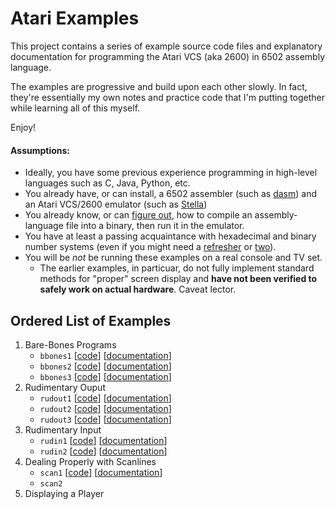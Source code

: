 # Atari Examples

This project contains a series of example source code files and explanatory documentation for programming the Atari VCS (aka 2600) in 6502 assembly language.

The examples are progressive and build upon each other slowly. In fact, they're essentially my own notes and practice code that I'm putting together while learning all of this myself.

Enjoy!

#### Assumptions:

* Ideally, you have some previous experience programming in high-level languages such as C, Java, Python, etc.
* You already have, or can install, a 6502 assembler (such as [dasm](http://dasm-dillon.sourceforge.net/ "dasm homepage")) and an Atari VCS/2600 emulator (such as [Stella](https://stella-emu.github.io/ "Home page for the Stella emulator"))
* You already know, or can [figure out](http://blog.feltpad.net/dasm-on-mac-osx/
 "Mac OS X tips for building Atari binaries"), how to compile an assembly-language file into a binary, then run it in the emulator.
* You have at least a passing acquaintance with hexadecimal and binary number systems (even if you might need a [refresher](https://learn.sparkfun.com/tutorials/hexadecimal/hex-basics "Hexadecimal basics") or [two](https://www.youtube.com/watch?v=I8V4kVSO5Ns "Video demonstration of counting in binary on your fingers")).
* You will be *not* be running these examples on a real console and TV set.
   * The earlier examples, in particuar, do not fully implement standard methods for "proper" screen display and **have not been verified to safely work on actual hardware**. Caveat lector.

## Ordered List of Examples

1. Bare-Bones Programs
   * `bbones1` [[code](./bbones1.asm)] [[documentation](./bbones1.md)]
   * `bbones2` [[code](./bbones2.asm)] [[documentation](./bbones2.md)]
   * `bbones3` [[code](./bbones3.asm)] [[documentation](./bbones3.md)]
1. Rudimentary Ouput
   * `rudout1` [[code](./rudout1.asm)] [[documentation](./rudout1.md)]
   * `rudout2` [[code](./rudout2.asm)] [[documentation](./rudout2.md)]
   * `rudout3` [[code](./rudout3.asm)] [[documentation](./rudout3.md)]
1. Rudimentary Input
   * `rudin1` [[code](./rudin1.asm)] [[documentation](./rudin1.md)]
   * `rudin2` [[code](./rudin2.asm)] [[documentation](./rudin2.md)]
1. Dealing Properly with Scanlines
   * `scan1` [[code](./scan1.asm)] [[documentation](./scan1.md)]
   * `scan2`
1. Displaying a Player
